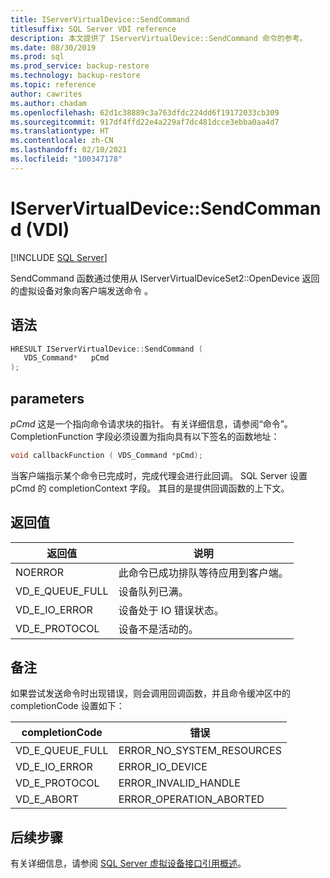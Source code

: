 ```yaml
---
title: IServerVirtualDevice::SendCommand
titlesuffix: SQL Server VDI reference
description: 本文提供了 IServerVirtualDevice::SendCommand 命令的参考。
ms.date: 08/30/2019
ms.prod: sql
ms.prod_service: backup-restore
ms.technology: backup-restore
ms.topic: reference
author: cawrites
ms.author: chadam
ms.openlocfilehash: 62d1c38889c3a763dfdc224dd6f19172033cb309
ms.sourcegitcommit: 917df4ffd22e4a229af7dc481dcce3ebba0aa4d7
ms.translationtype: HT
ms.contentlocale: zh-CN
ms.lasthandoff: 02/10/2021
ms.locfileid: "100347178"
---
```

# <a name="iservervirtualdevicesendcommand-vdi"></a>IServerVirtualDevice::SendCommand (VDI)

[!INCLUDE [SQL Server](../../../includes/applies-to-version/sqlserver.md)]

SendCommand 函数通过使用从 IServerVirtualDeviceSet2::OpenDevice 返回的虚拟设备对象向客户端发送命令  。

## <a name="syntax"></a>语法

```c
HRESULT IServerVirtualDevice::SendCommand (
   VDS_Command*   pCmd
);
```

## <a name="parameters"></a>parameters

*pCmd* 这是一个指向命令请求块的指针。 有关详细信息，请参阅“命令”。 CompletionFunction 字段必须设置为指向具有以下签名的函数地址：

```c
void callbackFunction ( VDS_Command *pCmd);
```

当客户端指示某个命令已完成时，完成代理会进行此回调。 SQL Server 设置 pCmd 的 completionContext 字段。 其目的是提供回调函数的上下文。

## <a name="return-value"></a>返回值

|返回值 | 说明 |
|---|---|
| NOERROR | 此命令已成功排队等待应用到客户端。 |
| VD_E_QUEUE_FULL | 设备队列已满。 |
| VD_E_IO_ERROR | 设备处于 IO 错误状态。 |
| VD_E_PROTOCOL | 设备不是活动的。 |

## <a name="remarks"></a>备注

如果尝试发送命令时出现错误，则会调用回调函数，并且命令缓冲区中的 completionCode 设置如下：

| completionCode | 错误 |
|---|---|
| VD_E_QUEUE_FULL | ERROR_NO_SYSTEM_RESOURCES |
| VD_E_IO_ERROR   | ERROR_IO_DEVICE |
| VD_E_PROTOCOL   | ERROR_INVALID_HANDLE |
| VD_E_ABORT      | ERROR_OPERATION_ABORTED |

## <a name="next-steps"></a>后续步骤

有关详细信息，请参阅 [SQL Server 虚拟设备接口引用概述](reference-virtual-device-interface.md)。